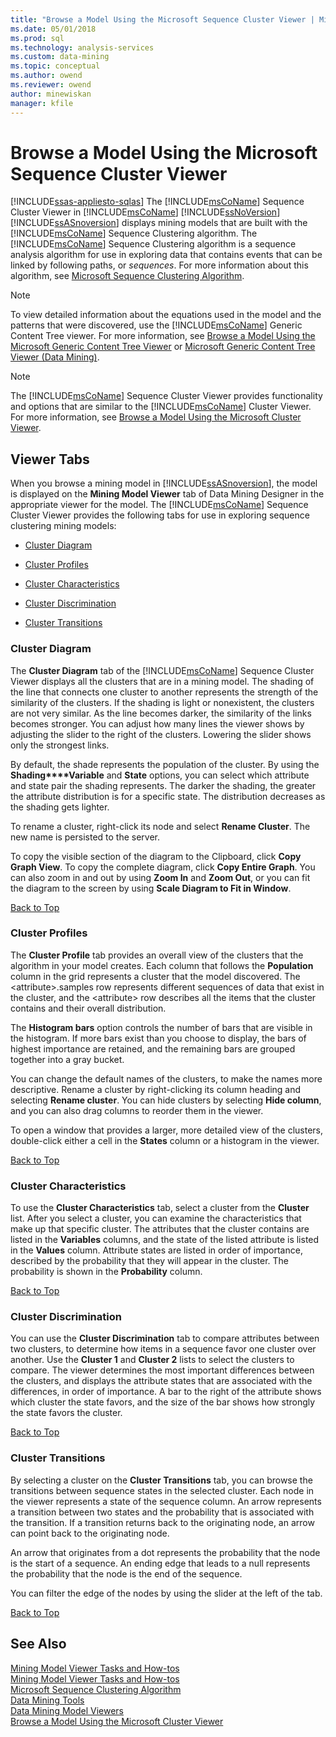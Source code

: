 ```yaml
---
title: "Browse a Model Using the Microsoft Sequence Cluster Viewer | Microsoft Docs"
ms.date: 05/01/2018
ms.prod: sql
ms.technology: analysis-services
ms.custom: data-mining
ms.topic: conceptual
ms.author: owend
ms.reviewer: owend
author: minewiskan
manager: kfile
---
```

# Browse a Model Using the Microsoft Sequence Cluster Viewer
[!INCLUDE[ssas-appliesto-sqlas](../../includes/ssas-appliesto-sqlas.md)]
  The [!INCLUDE[msCoName](../../includes/msconame-md.md)] Sequence Cluster Viewer in [!INCLUDE[msCoName](../../includes/msconame-md.md)] [!INCLUDE[ssNoVersion](../../includes/ssnoversion-md.md)] [!INCLUDE[ssASnoversion](../../includes/ssasnoversion-md.md)] displays mining models that are built with the [!INCLUDE[msCoName](../../includes/msconame-md.md)] Sequence Clustering algorithm. The [!INCLUDE[msCoName](../../includes/msconame-md.md)] Sequence Clustering algorithm is a sequence analysis algorithm for use in exploring data that contains events that can be linked by following paths, or *sequences*. For more information about this algorithm, see [Microsoft Sequence Clustering Algorithm](../../analysis-services/data-mining/microsoft-sequence-clustering-algorithm.md).  
  
> [!NOTE]  
>  To view detailed information about the equations used in the model and the patterns that were discovered, use the [!INCLUDE[msCoName](../../includes/msconame-md.md)] Generic Content Tree viewer. For more information, see [Browse a Model Using the Microsoft Generic Content Tree Viewer](../../analysis-services/data-mining/browse-a-model-using-the-microsoft-generic-content-tree-viewer.md) or [Microsoft Generic Content Tree Viewer &#40;Data Mining&#41;](http://msdn.microsoft.com/library/751b4393-f6fd-48c1-bcef-bdca589ce34c).  
  
> [!NOTE]  
>  The [!INCLUDE[msCoName](../../includes/msconame-md.md)] Sequence Cluster Viewer provides functionality and options that are similar to the [!INCLUDE[msCoName](../../includes/msconame-md.md)] Cluster Viewer. For more information, see [Browse a Model Using the Microsoft Cluster Viewer](../../analysis-services/data-mining/browse-a-model-using-the-microsoft-cluster-viewer.md).  
  
##  <a name="BKMK_ViewerTabs"></a> Viewer Tabs  
 When you browse a mining model in [!INCLUDE[ssASnoversion](../../includes/ssasnoversion-md.md)], the model is displayed on the **Mining Model Viewer** tab of Data Mining Designer in the appropriate viewer for the model. The [!INCLUDE[msCoName](../../includes/msconame-md.md)] Sequence Cluster Viewer provides the following tabs for use in exploring sequence clustering mining models:  
  
-   [Cluster Diagram](#BKMK_Diagram)  
  
-   [Cluster Profiles](#BKMK_Profile)  
  
-   [Cluster Characteristics](#BKMK_Characteristics)  
  
-   [Cluster Discrimination](#BKMK_Discrimination)  
  
-   [Cluster Transitions](#BKMK_Transitions)  
  
###  <a name="BKMK_Diagram"></a> Cluster Diagram  
 The **Cluster Diagram** tab of the [!INCLUDE[msCoName](../../includes/msconame-md.md)] Sequence Cluster Viewer displays all the clusters that are in a mining model. The shading of the line that connects one cluster to another represents the strength of the similarity of the clusters. If the shading is light or nonexistent, the clusters are not very similar. As the line becomes darker, the similarity of the links becomes stronger. You can adjust how many lines the viewer shows by adjusting the slider to the right of the clusters. Lowering the slider shows only the strongest links.  
  
 By default, the shade represents the population of the cluster. By using the **Shading****Variable** and **State** options, you can select which attribute and state pair the shading represents. The darker the shading, the greater the attribute distribution is for a specific state. The distribution decreases as the shading gets lighter.  
  
 To rename a cluster, right-click its node and select **Rename Cluster**. The new name is persisted to the server.  
  
 To copy the visible section of the diagram to the Clipboard, click **Copy Graph View**. To copy the complete diagram, click **Copy Entire Graph**. You can also zoom in and out by using **Zoom In** and **Zoom Out**, or you can fit the diagram to the screen by using **Scale Diagram to Fit in Window**.  
  
 [Back to Top](#BKMK_ViewerTabs)  
  
###  <a name="BKMK_Profile"></a> Cluster Profiles  
 The **Cluster Profile** tab provides an overall view of the clusters that the algorithm in your model creates. Each column that follows the **Population** column in the grid represents a cluster that the model discovered. The \<attribute>.samples row represents different sequences of data that exist in the cluster, and the \<attribute> row describes all the items that the cluster contains and their overall distribution.  
  
 The **Histogram bars** option controls the number of bars that are visible in the histogram. If more bars exist than you choose to display, the bars of highest importance are retained, and the remaining bars are grouped together into a gray bucket.  
  
 You can change the default names of the clusters, to make the names more descriptive. Rename a cluster by right-clicking its column heading and selecting **Rename cluster**. You can hide clusters by selecting **Hide column**, and you can also drag columns to reorder them in the viewer.  
  
 To open a window that provides a larger, more detailed view of the clusters, double-click either a cell in the **States** column or a histogram in the viewer.  
  
 [Back to Top](#BKMK_ViewerTabs)  
  
###  <a name="BKMK_Characteristics"></a> Cluster Characteristics  
 To use the **Cluster Characteristics** tab, select a cluster from the **Cluster** list. After you select a cluster, you can examine the characteristics that make up that specific cluster. The attributes that the cluster contains are listed in the **Variables** columns, and the state of the listed attribute is listed in the **Values** column. Attribute states are listed in order of importance, described by the probability that they will appear in the cluster. The probability is shown in the **Probability** column.  
  
 [Back to Top](#BKMK_ViewerTabs)  
  
###  <a name="BKMK_Discrimination"></a> Cluster Discrimination  
 You can use the **Cluster Discrimination** tab to compare attributes between two clusters, to determine how items in a sequence favor one cluster over another. Use the **Cluster 1** and **Cluster 2** lists to select the clusters to compare. The viewer determines the most important differences between the clusters, and displays the attribute states that are associated with the differences, in order of importance. A bar to the right of the attribute shows which cluster the state favors, and the size of the bar shows how strongly the state favors the cluster.  
  
 [Back to Top](#BKMK_ViewerTabs)  
  
###  <a name="BKMK_Transitions"></a> Cluster Transitions  
 By selecting a cluster on the **Cluster Transitions** tab, you can browse the transitions between sequence states in the selected cluster. Each node in the viewer represents a state of the sequence column. An arrow represents a transition between two states and the probability that is associated with the transition. If a transition returns back to the originating node, an arrow can point back to the originating node.  
  
 An arrow that originates from a dot represents the probability that the node is the start of a sequence. An ending edge that leads to a null represents the probability that the node is the end of the sequence.  
  
 You can filter the edge of the nodes by using the slider at the left of the tab.  
  
 [Back to Top](#BKMK_ViewerTabs)  
  
## See Also  
 [Mining Model Viewer Tasks and How-tos](../../analysis-services/data-mining/mining-model-viewer-tasks-and-how-tos.md)   
 [Mining Model Viewer Tasks and How-tos](../../analysis-services/data-mining/mining-model-viewer-tasks-and-how-tos.md)   
 [Microsoft Sequence Clustering Algorithm](../../analysis-services/data-mining/microsoft-sequence-clustering-algorithm.md)   
 [Data Mining Tools](../../analysis-services/data-mining/data-mining-tools.md)   
 [Data Mining Model Viewers](../../analysis-services/data-mining/data-mining-model-viewers.md)   
 [Browse a Model Using the Microsoft Cluster Viewer](../../analysis-services/data-mining/browse-a-model-using-the-microsoft-cluster-viewer.md)  
  
  
